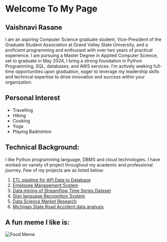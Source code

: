 # Welcome To My Page
## **Vaishnavi Rasane**
I am an aspiring Computer Science graduate student, Vice-President of the Graduate Student Association at Grand Valley State University, and a proficient programming and enthusiast with over two years of practical experience. I am pursuing a Master Degree in Applied Computer Science, set to graduate in May 2024, I bring a strong foundation in Python Programming, SQL, databases, and AWS services. I'm actively seeking full-time opportunities upon graduation, eager to leverage my leadership skills and technical expertise to drive innovation and success within your organization.
  
## Personal Interest
* Travelling
* Hiking
* Cooking
* Yoga 
* Playing Badminton

## Technical Background: 
I like Python programming language, DBMS and cloud technologies. I have worked on variety of project throughout my academic and professional journey. Few of my projects are as listed below:
   1. [ETL pipeline for API Data to Database](https://github.com/VaishnaviRasane/API-data-to-Database-using-Postgres)
   2. [Employee Management System](https://github.com/thotave/GVSU-CIS641-Vikings/blob/master/README.md)
   3. [Data mining of Streamflow Time Series Dataset](https://github.com/GVSU-CIS635/GVSU-CIS635-Project-Team-Data_Alliance)
   4. [Sign language Recognition System]()
   5. [Data Science Market Research]()
   6. [Michigan State Road Accident data analysis](https://github.com/VaishnaviRasane/Michigan_State_Road_Accident_Data_Analysis_Visualization)

## A fun meme I like is:
![Food Meme](https://i.redd.it/u5ci1lfap6j61.png)
